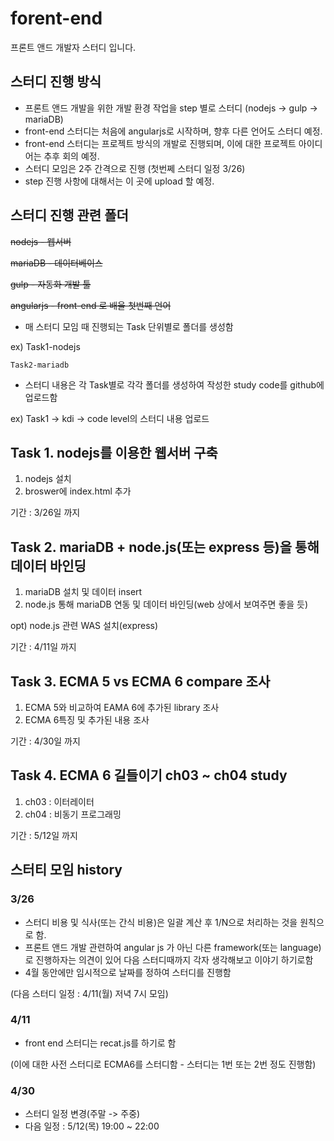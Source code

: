 # forent-end
프론트 앤드 개발자 스터디 입니다.

## 스터디 진행 방식
 - 프론트 앤드 개발을 위한 개발 환경 작업을 step 별로 스터디 
 (nodejs -> gulp -> mariaDB)
 - front-end 스터디는 처음에 angularjs로 시작하며, 향후 다른 언어도 스터디 예정.
 - front-end 스터디는 프로젝트 방식의 개발로 진행되며, 이에 대한 프로젝트 아이디어는 추후 회의 예정.
 - 스터디 모임은 2주 간격으로 진행
 (첫번쩨 스터디 일정 3/26) 
 - step 진행 사항에 대해서는 이 곳에 upload 할 예정.

## 스터디 진행 관련 폴더
 ~~nodejs - 웹서버~~
 
 ~~mariaDB - 데이터베이스~~
 
 ~~gulp - 자동화 개발 툴~~
 
 ~~angularjs  - front-end 로 배울 첫번째 언어~~

 - 매 스터디 모임 때 진행되는 Task 단위별로 폴더를 생성함
 
 ex) Task1-nodejs

    Task2-mariadb

 - 스터디 내용은 각 Task별로 각각 폴더를 생성하여 작성한 study code를 github에 업로드함
 
 ex) Task1 -> kdi -> code level의 스터디 내용 업로드
 
## Task 1. nodejs를 이용한 웹서버 구축
 1. nodejs 설치
 2. broswer에 index.html 추가
 
 기간 : 3/26일 까지

## Task 2. mariaDB + node.js(또는 express 등)을 통해 데이터 바인딩
 1. mariaDB 설치 및 데이터 insert 
 2. node.js 통해 mariaDB 연동 및 데이터 바인딩(web 상에서 보여주면 좋을 듯)
 
 opt) node.js 관련 WAS 설치(express)
 
 기간 : 4/11일 까지

## Task 3. ECMA 5 vs ECMA 6 compare 조사
 1. ECMA 5와 비교하여 EAMA 6에 추가된 library 조사
 2. ECMA 6특징 및 추가된 내용 조사
 
 기간 : 4/30일 까지

## Task 4. ECMA 6 길들이기 ch03 ~ ch04 study 
 1. ch03 : 이터레이터
 2. ch04 : 비동기 프로그래밍
 
 기간 : 5/12일 까지

## 스터티 모임 history

### 3/26
 - 스터디 비용 및 식사(또는 간식 비용)은 일괄 계산 후 1/N으로 처리하는 것을 원칙으로 함.
 - 프론트 앤드 개발 관련하여 angular js 가 아닌 다른 framework(또는 language)로 진행하자는 의견이 있어 다음 스터디때까지 각자 생각해보고 이야기 하기로함
 - 4월 동안에만 임시적으로 날짜를 정하여 스터디를 진행함 
 
 (다음 스터디 일정 : 4/11(월) 저녁 7시 모임)

### 4/11
 - front end 스터디는 recat.js를 하기로 함
 
 (이에 대한 사전 스터디로 ECMA6를 스터디함 - 스터디는 1번 또는 2번 정도 진행함)

### 4/30
 - 스터디 일정 변경(주말 -> 주중)
 - 다음 일정 : 5/12(목) 19:00 ~ 22:00